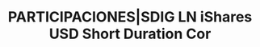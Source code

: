 ---
layout: asset
title: PARTICIPACIONES|SDIG LN iShares USD Short Duration Cor
isin: IE00BYXYYP94
---